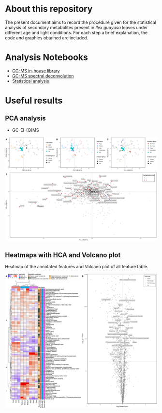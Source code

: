 # About this repository

The present document aims to record the procedure given for the statistical analysis of secondary metabolites present in *Ilex guayusa* leaves under different age and light conditions. For each step a brief explanation, the code and graphics obtained are included.

# Analysis Notebooks

- [GC-MS in-house library](https://github.com/IKIAM-NPLab/I_guayusa_volatilome/blob/main/Noteboks/in-house_Library.md)
- [GC-MS spectral deconvolution](https://github.com/IKIAM-NPLab/I_guayusa_volatilome/blob/main/Noteboks/Spectral_Deconvolution.md)
- [Statistical analysis](https://github.com/IKIAM-NPLab/I_guayusa_volatilome/blob/main/Noteboks/Statistical_Analysis.md)

# Useful results

## PCA analysis

- GC-EI-(Q)MS

![PCA analysis](Result/notame_Result/figure_1_glog.png)

## Heatmaps with HCA and Volcano plot

Heatmap of the annotated features and Volcano plot of all feature table.

![Heatmap](Result/notame_Result/Figure_2.png)

